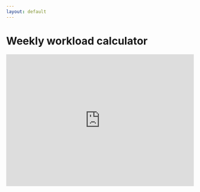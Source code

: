 ```yaml
---
layout: default
---
```


# Weekly workload calculator

<iframe src="https://trinket.io/embed/python/a8fc3262a1?outputOnly=true&runOption=run" width="100%" height="356" frameborder="0" marginwidth="0" marginheight="0" allowfullscreen></iframe>
